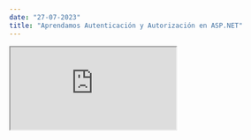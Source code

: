 ```yaml
---
date: "27-07-2023"
title: "Aprendamos Autenticación y Autorización en ASP.NET"
---
```

<iframe src="https://www.youtube.com/embed/SlT6aolGwv4" allowfullscreen></iframe>
